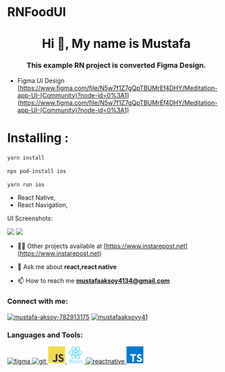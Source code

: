 # RNFoodUI
<h1 align="center">Hi 👋, My name is Mustafa</h1>
<h3 align="center">This example RN project is converted Figma Design.</h3>

- Figma UI Design [https://www.figma.com/file/N5w7f1Z7gQpTBUMrEf4DHY/Meditation-app-UI-(Community)?node-id=0%3A1](https://www.figma.com/file/N5w7f1Z7gQpTBUMrEf4DHY/Meditation-app-UI-(Community)?node-id=0%3A1)


<h1 align="left">Installing :</h1>

<p><code>yarn install</code></p>
<p><code>npx pod-install ios</code></p>
<p><code>yarn run ios</code></p>


- React Native,
- React Navigation,

UI Screenshots:
<p><img height="500" src="https://serving.photos.photobox.com/94372595c3fac7f7953cdb52fe19308092d4350c31776ee1f9c40ad66bf2913c1131f6c4.jpg" border="0"/>
 <img height="500" src="https://serving.photos.photobox.com/29405023ca0c6b3721e93cab7f3272acb824c315a30346515e991ebd2a08d6e3e9779153.jpg"
</p>



- 👨‍💻 Other projects available at [https://www.instarepost.net](https://www.instarepost.net)

- 💬 Ask me about **react,react native**

- 📫 How to reach me **mustafaaksoy4134@gmail.com**

<h3 align="left">Connect with me:</h3>
<p align="left">
<a href="https://linkedin.com/in/mustafa-aksoy-782913175" target="blank"><img align="center" src="https://raw.githubusercontent.com/rahuldkjain/github-profile-readme-generator/master/src/images/icons/Social/linked-in-alt.svg" alt="mustafa-aksoy-782913175" height="30" width="40" /></a>
<a href="https://instagram.com/mustafaaksoyy41" target="blank"><img align="center" src="https://raw.githubusercontent.com/rahuldkjain/github-profile-readme-generator/master/src/images/icons/Social/instagram.svg" alt="mustafaaksoyy41" height="30" width="40" /></a>
</p>

<h3 align="left">Languages and Tools:</h3>
<p align="left"> <a href="https://www.figma.com/" target="_blank" rel="noreferrer"> <img src="https://www.vectorlogo.zone/logos/figma/figma-icon.svg" alt="figma" width="40" height="40"/> </a> <a href="https://git-scm.com/" target="_blank" rel="noreferrer"> <img src="https://www.vectorlogo.zone/logos/git-scm/git-scm-icon.svg" alt="git" width="40" height="40"/> </a> <a href="https://developer.mozilla.org/en-US/docs/Web/JavaScript" target="_blank" rel="noreferrer"> <img src="https://raw.githubusercontent.com/devicons/devicon/master/icons/javascript/javascript-original.svg" alt="javascript" width="40" height="40"/> </a> <a href="https://reactjs.org/" target="_blank" rel="noreferrer"> <img src="https://raw.githubusercontent.com/devicons/devicon/master/icons/react/react-original-wordmark.svg" alt="react" width="40" height="40"/> </a> <a href="https://reactnative.dev/" target="_blank" rel="noreferrer"> <img src="https://reactnative.dev/img/header_logo.svg" alt="reactnative" width="40" height="40"/> </a> <a href="https://www.typescriptlang.org/" target="_blank" rel="noreferrer"> <img src="https://raw.githubusercontent.com/devicons/devicon/master/icons/typescript/typescript-original.svg" alt="typescript" width="40" height="40"/> </a> </p>
